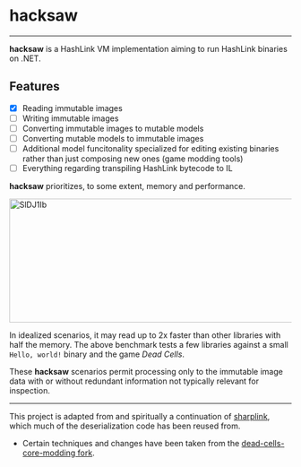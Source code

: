 # hacksaw

---

**hacksaw** is a HashLink VM implementation aiming to run HashLink binaries on .NET.

## Features

- [x] Reading immutable images
- [ ] Writing immutable images
- [ ] Converting immutable images to mutable models
- [ ] Converting mutable models to immutable images
- [ ] Additional model funcitonality specialized for editing existing binaries rather than just composing new ones (game modding tools)
- [ ] Everything regarding transpiling HashLink bytecode to IL

**hacksaw** prioritizes, to some extent, memory and performance.

<img width="1808" height="221" alt="SlDJ1Ib" src="https://github.com/user-attachments/assets/77412a49-911e-4752-b382-3908711bad00" />

In idealized scenarios, it may read up to 2x faster than other libraries with half the memory. The above benchmark tests a few libraries against a small `Hello, world!` binary and the game *Dead Cells*.

These **hacksaw** scenarios permit processing only to the immutable image data with or without redundant information not typically relevant for inspection.

---

This project is adapted from and spiritually a continuation of [sharplink](https://github.com/steviegt6/sharplink), which much of the deserialization code has been reused from.

- Certain techniques and changes have been taken from the [dead-cells-core-modding fork](https://github.com/dead-cells-core-modding/core/tree/main/sources/HashlinkNET.Bytecode).
